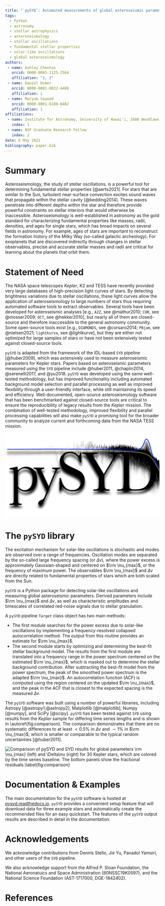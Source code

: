 ```yaml
---
title: "`pySYD`: Automated measurements of global asteroseismic parameters"
tags:
  - Python
  - astronomy
  - stellar astrophysics
  - asteroseismology
  - stellar oscillations
  - fundamental stellar properties
  - solar-like oscillations
  - global asteroseismology
authors:
 - name: Ashley Chontos
   orcid: 0000-0003-1125-2564
   affiliation: "1, 2"
 - name: Daniel Huber
   orcid: 0000-0001-8832-4488
   affiliation: 1
 - name: Maryum Sayeed 
   orcid: 0000-0001-6180-8482
   affiliation: 1
affiliations:
 - name: Institute for Astronomy, University of Hawai'i, 2680 Woodlawn Drive, Honolulu, HI 96822, USA
   index: 1
 - name: NSF Graduate Research Fellow
   index: 2
date: 6 May 2021
bibliography: paper.bib
---
```


# Summary

Asteroseismology, the study of stellar oscillations, is a powerful tool for determining fundamental stellar 
properties [@aerts2021]. For stars that are similar to the Sun, turbulent near-surface convection 
excites sound waves that propagate within the stellar cavity [@bedding2014]. These waves penetrate 
into different depths within the star and therefore provide powerful constraints on stellar interiors that would 
otherwise be inaccessible. Asteroseismology is well-established in astronomy as the gold standard for 
characterizing fundamental properties like masses, radii, densities, and ages for single stars, which has
broad impacts on several fields in astronomy. For example, ages of stars are important to reconstruct the 
formation history of the Milky Way (so-called galactic archeology). For exoplanets that are discovered indirectly 
through changes in stellar observables, precise and accurate stellar masses and radii are critical for 
learning about the planets that orbit them.

# Statement of Need

The NASA space telescopes *Kepler*, K2 and TESS have recently provided very large databases of high-precision 
light curves of stars. By detecting brightness variations due to stellar oscillations, these light curves allow the 
application of asteroseismology to large numbers of stars thus requiring automated software tools to extract observables. 
Several tools have been developed for asteroseismic analyses [e.g., `A2Z`, see @mathur2010; `COR`, see @mosser2009; 
`OCT`, see @hekker2010], but nearly all of them are closed-source and therefore inaccessible to the general astronomy 
community. Some open-source tools exist [e.g., `DIAMONDS`, see @corsaro2014; `PBjam`, see @nielsen2021; `lightkurve`, 
see @lightkurve], but they are either not optimized for large samples of stars or have not been extensively tested 
against closed-source tools.

`pySYD` is adapted from the framework of the IDL-based `SYD` pipeline [@huber2009], which was extensively used 
to measure asteroseismic parameters for Kepler stars. Papers based on asteroseismic parameters measured using the 
`SYD` pipeline include @huber2011, @chaplin2014, @serenelli2017, and @yu2018. `pySYD` was developed using the same 
well-tested methodology, but has improved functionality including automated background model selection 
and parallel processing as well as improved flexibility through a user-friendly interface, while still 
maintaining its speed and efficiency. Well-documented, open-source asteroseismology software that has been 
benchmarked against closed-source tools are critical to ensure the reproducibility of legacy results from 
the *Kepler* mission. The combination of well-tested methodology, improved flexibility and parallel processing
capabilities will also make `pySYD` a promising tool for the broader community to analyze current and 
forthcoming data from the NASA TESS mission.

![](logo.png)

# The `pySYD` library

The excitation mechanism for solar-like oscillations is stochastic and modes are observed over a range of frequencies. 
Oscillation modes are separated by the so-called large frequency spacing (or $\Delta\nu$), where the power excess
is approximately Gaussian-shaped and centered on $\rm \nu_{max}$, or the frequency of maximum power. The observables 
$\rm \nu_{max}$ and $\Delta\nu$ are directly related to fundamental properties of stars which are both scaled from 
the Sun.  

`pySYD` is a Python package for detecting solar-like oscillations and measuring global asteroseismic parameters. 
Derived parameters include $\rm \nu_{max}$ and $\Delta\nu$, as well as characteristic amplitudes and timescales 
of correlated red-noise signals due to stellar granulation.

A `pySYD` pipeline `Target` class object has two main methods:

- The first module searches for the power excess due to solar-like oscillations by implementing a frequency-resolved 
  collapsed autocorrelation method.  The output from this routine provides an estimate for $\rm \nu_{max}$. 
- The second module starts by optimizing and determining the best-fit stellar background model. The results from the 
  first module are translated into a frequency range in the power spectrum centered on the estimated $\rm \nu_{max}$,
  which is masked out to determine the stellar background contribution. After subtracting the best-fit model from 
  the power spectrum, the peak of the smoothed power spectrum is the adapted $\rm \nu_{max}$. An autocorrelation 
  function (ACF) is computed using the region centered on the updated $\rm \nu_{max}$, and the peak in the ACF that 
  is closest to the expected spacing is the measured $\Delta\nu$. 
  
The `pySYD` software was built using a number of powerful libraries, including Astropy [@astropy1;@astropy2], 
Matplotlib [@matplotlib], Numpy [@numpy], and SciPy [@scipy]. `pySYD` has been tested against `SYD` using 
results from the *Kepler* sample for differing time series lengths and is shown in \autoref{fig:comparison}. 
The comparison demonstrates that there are no systematic differences to at least $<0.5\%$ in $\Delta\nu$ and 
$\sim1\%$ in $\rm \nu_{max}$, which is smaller or comparable to the typical random uncertainties [@huber2011].

![Comparison of `pySYD` and `SYD` results for global parameters $\rm \nu_{max}$ (left) and $\Delta\nu$ 
(right) for 30 *Kepler* stars, which are colored by the time series baseline. The bottom panels show the
fractional residuals.\label{fig:comparison}](comparison.png)

# Documentation & Examples

The main documentation for the `pySYD` software is hosted at [pysyd.readthedocs.io](https://pysyd.readthedocs.io). 
`pySYD` provides a convenient setup feature that will download data for three example stars and automatically create 
the recommended files for an easy quickstart. The features of the `pySYD` output results are described in detail in 
the documentation.

# Acknowledgements

We acknowledge contributions from Dennis Stello, Jie Yu, Pavadol Yamsiri, and other users of the `SYD` pipeline.

We also acknowledge support from the Alfred P. Sloan Foundation, the National Aeronatuics and Space Administration
(80NSSC19K0597), and the National Science Foundation (AST-1717000, DGE-1842402).

# References
